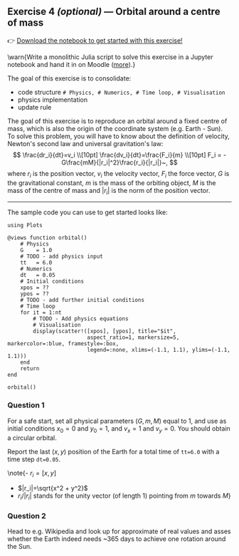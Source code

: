 <!--This file was generated, do not modify it.-->
## Exercise 4 _(optional)_ — **Orbital around a centre of mass**

👉 [Download the notebook to get started with this exercise!](https://github.com/eth-vaw-glaciology/course-101-0250-00/blob/main/notebooks/lecture1_ex4.ipynb)

\warn{Write a monolithic Julia script to solve this exercise in a Jupyter notebook and hand it in on Moodle ([more](/homework)).}

The goal of this exercise is to consolidate:
- code structure `# Physics, # Numerics, # Time loop, # Visualisation`
- physics implementation
- update rule

The goal of this exercise is to reproduce an orbital around a fixed centre of mass, which is also the origin of the coordinate system (e.g. Earth - Sun). To solve this problem, you will have to know about the definition of velocity, Newton's second law and universal gravitation's law:
$$
\frac{dr_i}{dt}=v_i \\[10pt]
\frac{dv_i}{dt}=\frac{F_i}{m} \\[10pt]
F_i = -G\frac{mM}{|r_i|^2}\frac{r_i}{|r_i|}~,
$$
where $r_i$ is the position vector, $v_i$ the velocity vector, $F_i$ the force vector, $G$ is the gravitational constant, $m$ is the mass of the orbiting object, $M$ is the mass of the centre of mass and $|r_i|$ is the norm of the position vector.

---

The sample code you can use to get started looks like:

````julia:ex1
using Plots

@views function orbital()
    # Physics
    G    = 1.0
    # TODO - add physics input
    tt   = 6.0
    # Numerics
    dt   = 0.05
    # Initial conditions
    xpos = ??
    ypos = ??
    # TODO - add further initial conditions
    # Time loop
    for it = 1:nt
        # TODO - Add physics equations
        # Visualisation
        display(scatter!([xpos], [ypos], title="$it",
                         aspect_ratio=1, markersize=5, markercolor=:blue, framestyle=:box,
                         legend=:none, xlims=(-1.1, 1.1), ylims=(-1.1, 1.1)))
    end
    return
end

orbital()
````

### Question 1

For a safe start, set all physical parameters $(G, m, M)$ equal to 1, and use as initial conditions $x_0=0$ and $y_0=1$, and $v_x=1$ and $v_y=0$. You should obtain a circular orbital.

Report the last $(x,y)$ position of the Earth for a total time of `tt=6.0` with a time step `dt=0.05`.

\note{- $r_i=[x,y]$
- $|r_i|=\sqrt{x^2 + y^2}$
- $r_i/|r_i|$ stands for the unity vector (of length 1) pointing from $m$ towards $M$}

### Question 2

Head to e.g. Wikipedia and look up for approximate of real values and asses whether the Earth indeed needs ~365 days to achieve one rotation around the Sun.

